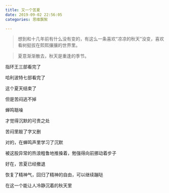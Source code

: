 ```yaml
---
title: 又一个苦夏
date: 2019-09-02 22:56:05
categories: 思维飘絮

---
```


> 想到和十几年前有什么没有变的，有这么一条喜欢“凉凉的秋天”没变，喜欢看树挺拔在熙熙攘攘的世界里。

> 夏意渐渐散去，秋天是重逢的季节。



指环王三部看完了

哈利波特七部看完了

这个夏天结束了



但是苦闷逃不掉



蝉鸣聒噪

才觉得沉默的可贵之处

苦闷里敲了字又删



对的，在蝉鸣声里学习了沉默

被这股异常的热浪粗鲁地推搡着，勉强得向前挪动着步子



好在，苦夏已经撤退

恢复了精神气，回归了精神的自由，可以继续蹦哒



在这一个能让人冷静沉着的秋天里